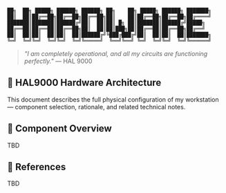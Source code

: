 ```
██╗  ██╗ █████╗ ██████╗ ██████╗ ██╗    ██╗ █████╗ ██████╗ ███████╗
██║  ██║██╔══██╗██╔══██╗██╔══██╗██║    ██║██╔══██╗██╔══██╗██╔════╝
███████║███████║██████╔╝██║  ██║██║ █╗ ██║███████║██████╔╝█████╗  
██╔══██║██╔══██║██╔══██╗██║  ██║██║███╗██║██╔══██║██╔══██╗██╔══╝  
██║  ██║██║  ██║██║  ██║██████╔╝╚███╔███╔╝██║  ██║██║  ██║███████╗
╚═╝  ╚═╝╚═╝  ╚═╝╚═╝  ╚═╝╚═════╝  ╚══╝╚══╝ ╚═╝  ╚═╝╚═╝  ╚═╝╚══════╝
```
>_"I am completely operational, and all my circuits are functioning perfectly."_
> — HAL 9000

## 🧠 HAL9000 Hardware Architecture

This document describes the full physical configuration of my workstation — component selection, rationale, and related technical notes.

## 🧩 Component Overview

TBD

## 🔗 References

TBD
